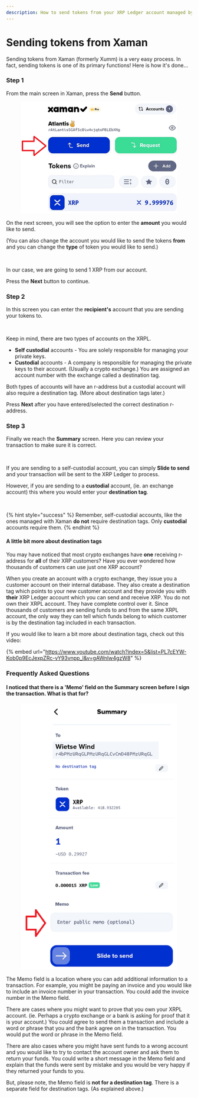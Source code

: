 ```yaml
---
description: How to send tokens from your XRP Ledger account managed by Xaman
---
```


# Sending tokens from Xaman

Sending tokens from Xaman (formerly Xumm) is a very easy process. In fact, sending tokens is one of its primary functions! Here is how it's done...

### **Step 1**

From the main screen in Xaman, press the **Send** button.

<figure><img src="../.gitbook/assets/Xaman - Send button.png" alt=""><figcaption></figcaption></figure>

On the next screen, you will see the option to enter the **amount** you would like to send.

(You can also change the account you would like to send the tokens **from** and you can change the **type** of token you would like to send.)

<figure><img src="../.gitbook/assets/Send screen - 2.png" alt=""><figcaption></figcaption></figure>

In our case, we are going to send 1 XRP from our account.

Press the **Next** button to continue.

### **Step 2**

In this screen you can enter the **recipient's** account that you are sending your tokens to.

<figure><img src="../.gitbook/assets/Recipient screen.png" alt=""><figcaption></figcaption></figure>

Keep in mind, there are two types of accounts on the XRPL.

* **Self custodial** accounts - You are solely responsible for managing your private keys.
* **Custodial** accounts - A company is responsible for managing the private keys to their account. (Usually a crypto exchange.) You are assigned an account number with the exchange called a destination tag.

Both types of accounts will have an r-address but a custodial account will also require a destination tag. (More about destination tags later.)

Press **Next** after you have entered/selected the correct destination r-address.

### **Step 3**

Finally we reach the **Summary** screen. Here you can review your transaction to make sure it is correct.

<figure><img src="../.gitbook/assets/Summary.png" alt=""><figcaption></figcaption></figure>

If you are sending to a self-custodial account, you can simply **Slide to send** and your transaction will be sent to the XRP Ledger to process.

However, if you are sending to a **custodial** account, (ie. an exchange account) this where you would enter your **destination tag**.



<figure><img src="../.gitbook/assets/Summary + DT.png" alt=""><figcaption></figcaption></figure>

{% hint style="success" %}
Remember, self-custodial accounts, like the ones managed with Xaman **do not** require destination tags. Only **custodial** accounts require them.
{% endhint %}

#### **A little bit more about destination tags**

You may have noticed that most crypto exchanges have **one** receiving r-address for **all** of their XRP customers? Have you ever wondered how thousands of customers can use just one XRP account?&#x20;

When you create an account with a crypto exchange, they issue you a customer account on their internal database. They also create a destination tag which points to your new customer account and they provide you with **their** XRP Ledger account which you can send and receive XRP. You do not own their XRPL account. They have complete control over it. Since thousands of customers are sending funds to and from the same XRPL account, the only way they can tell which funds belong to which customer is by the destination tag included in each transaction. &#x20;

If you would like to learn a bit more about destination tags, check out this video:

{% embed url="https://www.youtube.com/watch?index=5&list=PL7cEYW-Kob0p9EcJexpZRc-vY93vnpp_l&v=gAWnIw4gzW8" %}



### Frequently Asked Questions

#### I noticed that there is a 'Memo' field on the Summary screen before I sign the transaction. What is that for?



<figure><img src="../.gitbook/assets/Memo field.png" alt=""><figcaption></figcaption></figure>

The Memo field is a location where you can add additional information to a transaction. For example, you might be paying an invoice and you would like to include an invoice number in your transaction. You could add the invoice number in the Memo field.

There are cases where you might want to prove that you own your XRPL account. (ie. Perhaps a crypto exchange or a bank is asking for proof that it is your account.) You could agree to send them a transaction and include a word or phrase that you and the bank agree on in the transaction. You would put the word or phrase in the Memo field.

There are also cases where you might have sent funds to a wrong account and you would like to try to contact the account owner and ask them to return your funds. You could write a short message in the Memo field and explain that the funds were sent by mistake and you would be very happy if they returned your funds to you.

But, please note, the Memo field is **not for a destination tag**. There is a separate field for destination tags. (As explained above.)





